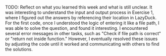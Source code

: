 TODO: Reflect on what you learned this week and what is still unclear.
It was interesting to understand the input and output process in Exercise 1, where I figured out the answers by referencing their location in LazyDuck. For the first code, once I understood the logic of entering it like a file path, I was able to solve the question, and found it interesting. I encountered several error messages in other tasks, such as "Check if file path is correct" or "return not inside function." However, I eventually resolved these issues by adjusting the code until it worked and communicating with others to find the solutions.
